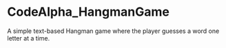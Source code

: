 # CodeAlpha_HangmanGame
A simple text-based Hangman game where the player guesses a word one letter at a time. 
